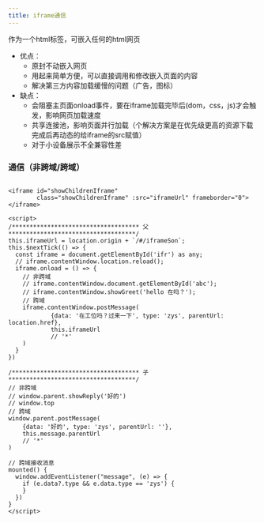 ```yaml
---
title: iframe通信
---
```


作为一个html标签，可嵌入任何的html网页

* 优点：
    - 原封不动嵌入网页
    - 用起来简单方便，可以直接调用和修改嵌入页面的内容
    - 解决第三方内容加载缓慢的问题（广告，图标）
* 缺点：
    - 会阻塞主页面onload事件，要在iframe加载完毕后(dom，css，js)才会触发，影响网页加载速度
    - 共享连接池，影响页面并行加载（个解决方案是在优先级更高的资源下载完成后再动态的给iframe的src赋值）
    - 对于小设备展示不全兼容性差

### 通信（非跨域/跨域）

```vue

<iframe id="showChildrenIframe"
        class="showChildrenIframe" :src="iframeUrl" frameborder="0"></iframe>

<script>
/************************************ 父 ************************************/
this.iframeUrl = location.origin + `/#/iframeSon`;
this.$nextTick(() => {
  const iframe = document.getElementById('ifr') as any;
  // iframe.contentWindow.location.reload();
  iframe.onload = () => {
    // 非跨域
    // iframe.contentWindow.document.getElementById('abc');
    // iframe.contentWindow.showGreet('hello 在吗？');
    // 跨域
    iframe.contentWindow.postMessage(
            {data: '在工位吗？过来一下', type: 'zys', parentUrl: location.href},
            this.iframeUrl
            // '*'
    )
  }
})

/************************************ 子 ************************************/
// 非跨域
// window.parent.showReply('好的')
// window.top
// 跨域
window.parent.postMessage(
    {data: '好的', type: 'zys', parentUrl: ''},
    this.message.parentUrl
    // '*'
)

// 跨域接收消息
mounted() {
  window.addEventListener("message", (e) => {
    if (e.data?.type && e.data.type == 'zys') {
    }
  })
}
</script>
```
